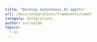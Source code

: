 ```yaml
---
title: "Develop autonomous AI agents"
url: /docs/integrations/frameworks/camel
category: Integrations
author: surrealdb
topics:
  - ai
---
```


